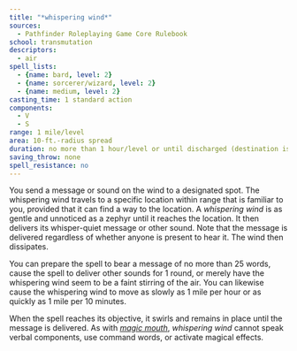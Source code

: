 ```yaml
---
title: "*whispering wind*"
sources:
  - Pathfinder Roleplaying Game Core Rulebook
school: transmutation
descriptors:
  - air
spell_lists:
  - {name: bard, level: 2}
  - {name: sorcerer/wizard, level: 2}
  - {name: medium, level: 2}
casting_time: 1 standard action
components:
  - V
  - S
range: 1 mile/level
area: 10-ft.-radius spread
duration: no more than 1 hour/level or until discharged (destination is reached)
saving_throw: none
spell_resistance: no
---
```


You send a message or sound on the wind to a designated spot. The whispering wind travels to a specific location within range that is familiar to you, provided that it can find a way to the location. A *whispering wind* is as gentle and unnoticed as a zephyr until it reaches the location. It then delivers its whisper-quiet message or other sound. Note that the message is delivered regardless of whether anyone is present to hear it. The wind then dissipates.

You can prepare the spell to bear a message of no more than 25 words, cause the spell to deliver other sounds for 1 round, or merely have the whispering wind seem to be a faint stirring of the air. You can likewise cause the whispering wind to move as slowly as 1 mile per hour or as quickly as 1 mile per 10 minutes.

When the spell reaches its objective, it swirls and remains in place until the message is delivered. As with [*magic mouth*](/spells/magic-mouth/), *whispering wind* cannot speak verbal components, use command words, or activate magical effects.
